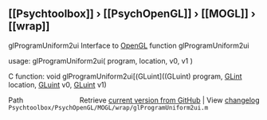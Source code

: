 ## [[Psychtoolbox]] &#8250; [[PsychOpenGL]] &#8250; [[MOGL]] &#8250; [[wrap]]

glProgramUniform2ui  Interface to [OpenGL](OpenGL) function glProgramUniform2ui  
  
usage:  glProgramUniform2ui( program, location, v0, v1 )  
  
C function:  void glProgramUniform2ui[(GLuint]((GLuint) program, [GLint](GLint) location, [GLuint](GLuint) v0, [GLuint](GLuint) v1)  




<div class="code_header" style="text-align:right;">
  <span style="float:left;">Path&nbsp;&nbsp;</span> <span class="counter">Retrieve <a href=
  "https://raw.github.com/Psychtoolbox-3/Psychtoolbox-3/beta/Psychtoolbox/PsychOpenGL/MOGL/wrap/glProgramUniform2ui.m">current version from GitHub</a> | View <a href=
  "https://github.com/Psychtoolbox-3/Psychtoolbox-3/commits/beta/Psychtoolbox/PsychOpenGL/MOGL/wrap/glProgramUniform2ui.m">changelog</a></span>
</div>
<div class="code">
  <code>Psychtoolbox/PsychOpenGL/MOGL/wrap/glProgramUniform2ui.m</code>
</div>

